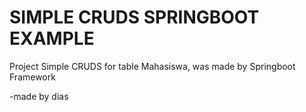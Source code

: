 # SIMPLE CRUDS SPRINGBOOT EXAMPLE

Project Simple CRUDS for table Mahasiswa, was made by Springboot Framework

-made by dias
